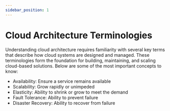 ```yaml
---
sidebar_position: 1
---
```


# Cloud Architecture Terminologies
Understanding cloud architecture requires familiarity with several key terms that describe how cloud systems are designed and managed. These terminologies form the foundation for building, maintaining, and scaling cloud-based solutions. Below are some of the most important concepts to know:

- Availability: Ensure a service remains available
- Scalability: Grow rapidly or unimpeded
- Elasticity: Ability to shrink or grow to meet the demand
- Fault Tolerance: Ability to prevent failure
- Disaster Recovery: Ability to recover from failure
